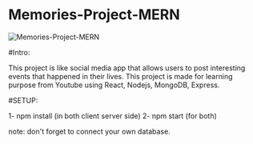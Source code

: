 # Memories-Project-MERN
![Memories-Project-MERN](https://i.ibb.co/Z8Y0CJv/Screenshot-2020-10-30-at-11-10-04.png)

#Intro:

This project is like social media app that allows users to post interesting events that happened in their lives.
This project is made for learning purpose from Youtube using React, Nodejs, MongoDB, Express.

#SETUP:

1- npm install (in both client server side)
2- npm start (for both)

note: don't forget to connect your own database.
